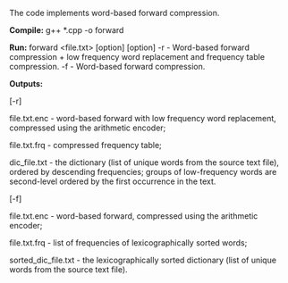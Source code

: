 The code implements word-based forward compression. 

**Compile:**
g++ *.cpp -o forward

**Run:**
forward <file.txt> [option]
[option]
-r  -  Word-based forward compression + low frequency word replacement and frequency table compression.
-f  -  Word-based forward compression.

**Outputs:**

[-r]

file.txt.enc - word-based forward with low frequency word replacement, compressed using the arithmetic encoder;

file.txt.frq - compressed frequency table;

dic_file.txt - the dictionary (list of unique words from the source text file), ordered by descending frequencies; groups of low-frequency words are second-level ordered by the first occurrence in the text.

[-f]

file.txt.enc - word-based forward, compressed using the arithmetic encoder;

file.txt.frq - list of frequencies of lexicographically sorted words;

sorted_dic_file.txt - the lexicographically sorted dictionary (list of unique words from the source text file).
